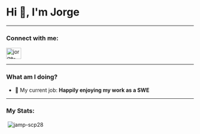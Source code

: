 # **Hi 👋, I'm Jorge**

------------
### **Connect with me:**

<a href="https://linkedin.com/in/jorge-armando-molano-prada-a286b317b" target="blank"><img align="center" src="https://raw.githubusercontent.com/rahuldkjain/github-profile-readme-generator/master/src/images/icons/Social/linked-in-alt.svg" alt="jorge-armando-molano-prada-a286b317b" height="30" width="40" /></a>

-------------

### **What am I doing?**

- 🤝 My current job: **Happily enjoying my work as a SWE**

----------

### **My Stats:**

<p>&nbsp;<img align="center" src="https://github-readme-stats.vercel.app/api?username=jamp-scp28&show_icons=true&locale=en&theme=radical&count_private=true" alt="jamp-scp28" /></p>
